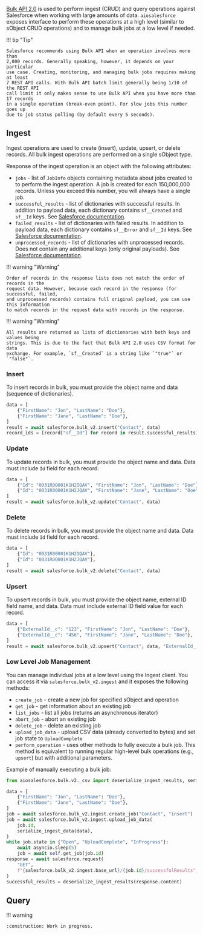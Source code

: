 [Bulk API 2.0](https://developer.salesforce.com/docs/atlas.en-us.api_asynch.meta/api_asynch/bulk_api_2_0.htm)
is used to perform ingest (CRUD) and query operations against Salesforce
when working with large amounts of data. `aiosalesforce` exposes interface to perform
these operations at a high level (similar to sObject CRUD operations) and to manage
bulk jobs at a low level if needed.

!!! tip "Tip"

    Salesforce recommends using Bulk API when an operation involves more than
    2,000 records. Generally speaking, however, it depends on your particular
    use case. Creating, monitoring, and managing bulk jobs requires making at least
    7 REST API calls. With Bulk API batch limit generally being 1/10 of the REST API
    call limit it only makes sense to use Bulk API when you have more than 17 records
    in a single operation (break-even point). For slow jobs this number goes up
    due to job status polling (by default every 5 seconds).

## Ingest

Ingest operations are used to create (insert), update, upsert, or delete records.
All bulk ingest operations are performed on a single sObject type.

Response of the ingest operation is an object with the following attributes:

- `jobs` - list of `JobInfo` objects containing metadata about jobs created to
  to perform the ingest operation. A job is created for each 150,000,000 records.
  Unless you exceed this number, you will always have a single job.
- `successful_results` - list of dictionaries with successful results.
  In addition to payload data, each dictionary contains `sf__Created` and `sf__Id`
  keys. See [Salesforce documentation](https://developer.salesforce.com/docs/atlas.en-us.api_asynch.meta/api_asynch/get_job_successful_results.htm).
- `failed_results` - list of dictionaries with failed results.
  In addition to payload data, each dictionary contains `sf__Error` and `sf__Id`
  keys. See [Salesforce documentation](https://developer.salesforce.com/docs/atlas.en-us.api_asynch.meta/api_asynch/get_job_failed_results.htm).
- `unprocessed_records` - list of dictionaries with unprocessed records.
  Does not contain any additional keys (only original payloads).
  See [Salesforce documentation](https://developer.salesforce.com/docs/atlas.en-us.api_asynch.meta/api_asynch/get_job_unprocessed_results.htm).

!!! warning "Warning"

    Order of records in the response lists does not match the order of records in the
    request data. However, because each record in the response (for successful, failed,
    and unprocessed records) contains full original payload, you can use this information
    to match records in the request data with records in the response.

!!! warning "Warning"

    All results are returned as lists of dictionaries with both keys and values being
    strings. This is due to the fact that Bulk API 2.0 uses CSV format for data
    exchange. For example, `sf__Created` is a string like `"true"` or `"false"`.

### Insert

To insert records in bulk, you must provide the object name and data
(sequence of dictionaries).

```python
data = [
    {"FirstName": "Jon", "LastName": "Doe"},
    {"FirstName": "Jane", "LastName": "Doe"},
]
result = await salesforce.bulk_v2.insert("Contact", data)
record_ids = [record["sf__Id"] for record in result.successful_results]
```

### Update

To update records in bulk, you must provide the object name and data. Data must include
`Id` field for each record.

```python
data = [
    {"Id": "0031R00001K1H2IQAV", "FirstName": "Jon", "LastName": "Doe"},
    {"Id": "0031R00001K1H2JQAV", "FirstName": "Jane", "LastName": "Doe"},
]
result = await salesforce.bulk_v2.update("Contact", data)
```

### Delete

To delete records in bulk, you must provide the object name and data. Data must include
`Id` field for each record.

```python
data = [
    {"Id": "0031R00001K1H2IQAV"},
    {"Id": "0031R00001K1H2JQAV"},
]
result = await salesforce.bulk_v2.delete("Contact", data)
```

### Upsert

To upsert records in bulk, you must provide the object name, external ID field name,
and data. Data must include external ID field value for each record.

```python
data = [
    {"ExternalId__c": "123", "FirstName": "Jon", "LastName": "Doe"},
    {"ExternalId__c": "456", "FirstName": "Jane", "LastName": "Doe"},
]
result = await salesforce.bulk_v2.upsert("Contact", data, "ExternalId__c")
```

### Low Level Job Management

You can manage individual jobs at a low level using the Ingest client. You can access
it via `salesforce.bulk_v2.ingest` and it exposes the following methods:

- `create_job` - create a new job for specified sObject and operation
- `get_job` - get information about an existing job
- `list_jobs` - list all jobs (returns an asynchronous iterator)
- `abort_job` - abort an existing job
- `delete_job` - delete an existing job
- `upload_job_data` - upload CSV data (already converted to bytes) and set job state to
  `UploadComplete`
- `perform_operation` - uses other methods to fully execute a bulk job. This method
  is equivalent to running regular high-level bulk operations (e.g., `upsert`) but
  with additional parameters.

Example of manually executing a bulk job:

```python
from aiosalesforce.bulk.v2._csv import deserialize_ingest_results, serialize_ingest_data

data = [
    {"FirstName": "Jon", "LastName": "Doe"},
    {"FirstName": "Jane", "LastName": "Doe"},
]
job = await salesforce.bulk_v2.ingest.create_job("Contact", "insert")
job = await salesforce.bulk_v2.ingest.upload_job_data(
    job.id,
    serialize_ingest_data(data),
)
while job.state in {"Open", "UploadComplete", "InProgress"}:
    await asyncio.sleep(5)
    job = await self.get_job(job.id)
response = await salesforce.request(
    "GET",
    f"{salesforce.bulk_v2.ingest.base_url}/{job.id}/successfulResults",
)
successful_results = deserialize_ingest_results(response.content)
```

## Query

!!! warning

    :construction: Work in progress.
